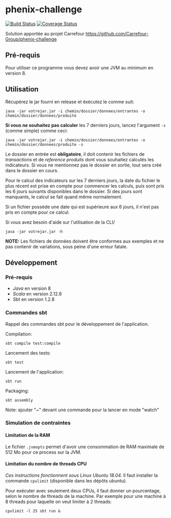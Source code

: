 # phenix-challenge

[![Build Status](https://travis-ci.org/matthieusb/phenix-challenge.svg?branch=master)](https://travis-ci.org/matthieusb/phenix-challenge)
[![Coverage Status](https://coveralls.io/repos/github/matthieusb/phenix-challenge/badge.svg?branch=master)](https://coveralls.io/github/matthieusb/phenix-challenge?branch=master)

Solution apportée au projet Carrefour https://github.com/Carrefour-Group/phenix-challenge

## Pré-requis

Pour utiliser ce programme vous devez avoir une JVM au minimum en version 8.

## Utilisation

Récupérez le jar fourni en release et éxécutez le comme suit:

```
java -jar votrejar.jar -i chemin/dossier/donnees/entrantes -o chemin/dossier/donnees/produite
```

**Si vous ne souhaitez pas calculer** les 7 derniers jours, lancez l'argument `-s` (comme simple) comme ceci:

```
java -jar votrejar.jar -i chemin/dossier/donnees/entrantes -o chemin/dossier/donnees/produite -s
```

Le dossier en entrée est **obligatoire**, il doit contenir les fichiers de _transactions_ et de _reference produits_ dont vous souhaitez calculés les indicateurs.
Si vous ne mentionnez pas le dossier en sortie, tout sera créé dans le dossier en cours.


Pour le calcul des indicateurs sur les 7 derniers jours, la date du fichier le plus récent est prise en compte pour commencer les calculs, puis sont pris les 6 jours suivants disponibles dans le dossier. Si des jours sont manquants, le calcul se fait quand même normalement.

Si un fichier possède une date qui est supérieure aux 6 jours, il n'est pas pris en compte pour ce calcul.

Si vous avez besoin d'aide sur l'utilisation de la CLI/

```
java -jar votrejar.jar -h
```

**NOTE:** Les fichiers de données doivent être conformes aux exemples et ne pas contenir de variations, sous peine d'une erreur fatale.

## Développement

### Pré-requis

* _Java_ en version 8
* _Scala_ en version 2.12.8 
* _Sbt_ en version 1.2.8

### Commandes sbt

Rappel des commandes sbt pour le développement de l'application.

Compilation:
```
sbt compile test:compile
```

Lancement des tests:
```
sbt test
```

Lancement de l'application:
```
sbt run
```

Packaging:
```
sbt assembly
```

Note: ajouter "~" devant une commande pour la lancer en mode "watch"

### Simulation de contraintes 

#### Limitation de la RAM

Le fichier `.jvmopts` permet d'avoir une consommation de RAM maximale de 512 Mo pour ce process sur la JVM.

#### Limitation du nombre de threads CPU

*Ces instructions fonctionnent sous Linux Ubuntu 18.04.* Il faut installer la commande `cpulimit` (disponible dans les dépôts ubuntu).

Pour exécuter avec seulement deux CPUs, il faut donner un pourcentage, selon le nombre de threads de la machine. Par exemple pour une machine à 8 threads pour laquelle on veut limiter à 2 threads:

```
cpulimit -l 25 sbt run &
```







